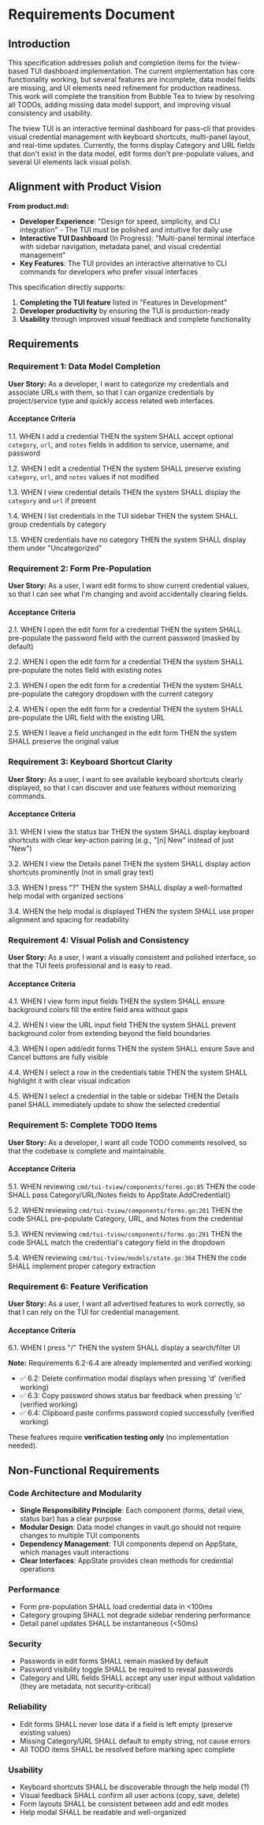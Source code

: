 # Requirements Document

## Introduction

This specification addresses polish and completion items for the tview-based TUI dashboard implementation. The current implementation has core functionality working, but several features are incomplete, data model fields are missing, and UI elements need refinement for production readiness. This work will complete the transition from Bubble Tea to tview by resolving all TODOs, adding missing data model support, and improving visual consistency and usability.

The tview TUI is an interactive terminal dashboard for pass-cli that provides visual credential management with keyboard shortcuts, multi-panel layout, and real-time updates. Currently, the forms display Category and URL fields that don't exist in the data model, edit forms don't pre-populate values, and several UI elements lack visual polish.

## Alignment with Product Vision

**From product.md:**
- **Developer Experience**: "Design for speed, simplicity, and CLI integration" - The TUI must be polished and intuitive for daily use
- **Interactive TUI Dashboard** (In Progress): "Multi-panel terminal interface with sidebar navigation, metadata panel, and visual credential management"
- **Key Features**: The TUI provides an interactive alternative to CLI commands for developers who prefer visual interfaces

This specification directly supports:
1. **Completing the TUI feature** listed in "Features in Development"
2. **Developer productivity** by ensuring the TUI is production-ready
3. **Usability** through improved visual feedback and complete functionality

## Requirements

### Requirement 1: Data Model Completion

**User Story:** As a developer, I want to categorize my credentials and associate URLs with them, so that I can organize credentials by project/service type and quickly access related web interfaces.

#### Acceptance Criteria

1.1. WHEN I add a credential THEN the system SHALL accept optional `category`, `url`, and `notes` fields in addition to service, username, and password

1.2. WHEN I edit a credential THEN the system SHALL preserve existing `category`, `url`, and `notes` values if not modified

1.3. WHEN I view credential details THEN the system SHALL display the `category` and `url` if present

1.4. WHEN I list credentials in the TUI sidebar THEN the system SHALL group credentials by category

1.5. WHEN credentials have no category THEN the system SHALL display them under "Uncategorized"

### Requirement 2: Form Pre-Population

**User Story:** As a user, I want edit forms to show current credential values, so that I can see what I'm changing and avoid accidentally clearing fields.

#### Acceptance Criteria

2.1. WHEN I open the edit form for a credential THEN the system SHALL pre-populate the password field with the current password (masked by default)

2.2. WHEN I open the edit form for a credential THEN the system SHALL pre-populate the notes field with existing notes

2.3. WHEN I open the edit form for a credential THEN the system SHALL pre-populate the category dropdown with the current category

2.4. WHEN I open the edit form for a credential THEN the system SHALL pre-populate the URL field with the existing URL

2.5. WHEN I leave a field unchanged in the edit form THEN the system SHALL preserve the original value

### Requirement 3: Keyboard Shortcut Clarity

**User Story:** As a user, I want to see available keyboard shortcuts clearly displayed, so that I can discover and use features without memorizing commands.

#### Acceptance Criteria

3.1. WHEN I view the status bar THEN the system SHALL display keyboard shortcuts with clear key-action pairing (e.g., "[n] New" instead of just "New")

3.2. WHEN I view the Details panel THEN the system SHALL display action shortcuts prominently (not in small gray text)

3.3. WHEN I press "?" THEN the system SHALL display a well-formatted help modal with organized sections

3.4. WHEN the help modal is displayed THEN the system SHALL use proper alignment and spacing for readability

### Requirement 4: Visual Polish and Consistency

**User Story:** As a user, I want a visually consistent and polished interface, so that the TUI feels professional and is easy to read.

#### Acceptance Criteria

4.1. WHEN I view form input fields THEN the system SHALL ensure background colors fill the entire field area without gaps

4.2. WHEN I view the URL input field THEN the system SHALL prevent background color from extending beyond the field boundaries

4.3. WHEN I open add/edit forms THEN the system SHALL ensure Save and Cancel buttons are fully visible

4.4. WHEN I select a row in the credentials table THEN the system SHALL highlight it with clear visual indication

4.5. WHEN I select a credential in the table or sidebar THEN the Details panel SHALL immediately update to show the selected credential

### Requirement 5: Complete TODO Items

**User Story:** As a developer, I want all code TODO comments resolved, so that the codebase is complete and maintainable.

#### Acceptance Criteria

5.1. WHEN reviewing `cmd/tui-tview/components/forms.go:85` THEN the code SHALL pass Category/URL/Notes fields to AppState.AddCredential()

5.2. WHEN reviewing `cmd/tui-tview/components/forms.go:201` THEN the code SHALL pre-populate Category, URL, and Notes from the credential

5.3. WHEN reviewing `cmd/tui-tview/components/forms.go:291` THEN the code SHALL match the credential's category field in the dropdown

5.4. WHEN reviewing `cmd/tui-tview/models/state.go:364` THEN the code SHALL implement proper category extraction

### Requirement 6: Feature Verification

**User Story:** As a user, I want all advertised features to work correctly, so that I can rely on the TUI for credential management.

#### Acceptance Criteria

6.1. WHEN I press "/" THEN the system SHALL display a search/filter UI

**Note:** Requirements 6.2-6.4 are already implemented and verified working:
- ✅ 6.2: Delete confirmation modal displays when pressing 'd' (verified working)
- ✅ 6.3: Copy password shows status bar feedback when pressing 'c' (verified working)
- ✅ 6.4: Clipboard paste confirms password copied successfully (verified working)

These features require **verification testing only** (no implementation needed).

## Non-Functional Requirements

### Code Architecture and Modularity
- **Single Responsibility Principle**: Each component (forms, detail view, status bar) has a clear purpose
- **Modular Design**: Data model changes in vault.go should not require changes to multiple TUI components
- **Dependency Management**: TUI components depend on AppState, which manages vault interactions
- **Clear Interfaces**: AppState provides clean methods for credential operations

### Performance
- Form pre-population SHALL load credential data in <100ms
- Category grouping SHALL not degrade sidebar rendering performance
- Detail panel updates SHALL be instantaneous (<50ms)

### Security
- Passwords in edit forms SHALL remain masked by default
- Password visibility toggle SHALL be required to reveal passwords
- Category and URL fields SHALL accept any user input without validation (they are metadata, not security-critical)

### Reliability
- Edit forms SHALL never lose data if a field is left empty (preserve existing values)
- Missing Category/URL SHALL default to empty string, not cause errors
- All TODO items SHALL be resolved before marking spec complete

### Usability
- Keyboard shortcuts SHALL be discoverable through the help modal (?)
- Visual feedback SHALL confirm all user actions (copy, save, delete)
- Form layouts SHALL be consistent between add and edit modes
- Help modal SHALL be readable and well-organized
